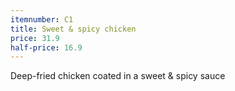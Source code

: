 ```yaml
---
itemnumber: C1
title: Sweet & spicy chicken
price: 31.9
half-price: 16.9
---
```

Deep-fried chicken coated in a sweet & spicy sauce